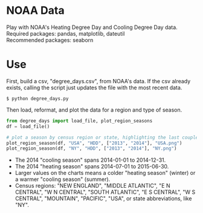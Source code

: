 NOAA Data
=========

Play with NOAA's Heating Degree Day and Cooling Degree Day data.  
Required packages: pandas, matplotlib, dateutil  
Recommended packages: seaborn

Use
========

First, build a csv, "degree_days.csv", from NOAA's data.  If the csv already exists, calling the script just updates the file with the most recent data.
```
$ python degree_days.py
```

Then load, reformat, and plot the data for a region and type of season.
```python
from degree_days import load_file, plot_region_seasons
df = load_file()

# plot a season by census region or state, highlighting the last couple years
plot_region_season(df, "USA", "HDD", ["2013", "2014"], "USA.png")
plot_region_season(df, "NY", "HDD", ["2013", "2014"], "NY.png")
```

- The 2014 "cooling season" spans 2014-01-01 to 2014-12-31.  
- The 2014 "heating season" spans 2014-07-01 to 2015-06-30.  
- Larger values on the charts means a colder "heating season" (winter) or a warmer "cooling season" (summer).  
- Census regions: "NEW ENGLAND", "MIDDLE ATLANTIC", "E N CENTRAL", "W N CENTRAL", "SOUTH ATLANTIC", "E S CENTRAL", "W S CENTRAL", "MOUNTAIN", "PACIFIC", "USA", or state abbreviations, like "NY".